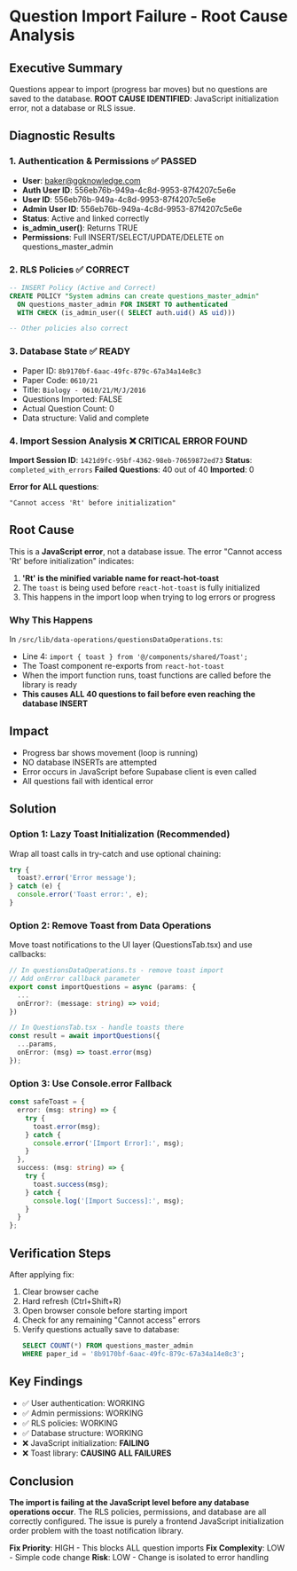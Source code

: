 # Question Import Failure - Root Cause Analysis

## Executive Summary
Questions appear to import (progress bar moves) but no questions are saved to the database. **ROOT CAUSE IDENTIFIED**: JavaScript initialization error, not a database or RLS issue.

## Diagnostic Results

### 1. Authentication & Permissions ✅ PASSED
- **User**: baker@ggknowledge.com
- **Auth User ID**: 556eb76b-949a-4c8d-9953-87f4207c5e6e
- **User ID**: 556eb76b-949a-4c8d-9953-87f4207c5e6e
- **Admin User ID**: 556eb76b-949a-4c8d-9953-87f4207c5e6e
- **Status**: Active and linked correctly
- **is_admin_user()**: Returns TRUE
- **Permissions**: Full INSERT/SELECT/UPDATE/DELETE on questions_master_admin

### 2. RLS Policies ✅ CORRECT
```sql
-- INSERT Policy (Active and Correct)
CREATE POLICY "System admins can create questions_master_admin"
  ON questions_master_admin FOR INSERT TO authenticated
  WITH CHECK (is_admin_user(( SELECT auth.uid() AS uid)))

-- Other policies also correct
```

### 3. Database State ✅ READY
- Paper ID: `8b9170bf-6aac-49fc-879c-67a34a14e8c3`
- Paper Code: `0610/21`
- Title: `Biology - 0610/21/M/J/2016`
- Questions Imported: FALSE
- Actual Question Count: 0
- Data structure: Valid and complete

### 4. Import Session Analysis ❌ **CRITICAL ERROR FOUND**

**Import Session ID**: `1421d9fc-95bf-4362-98eb-70659872ed73`
**Status**: `completed_with_errors`
**Failed Questions**: 40 out of 40
**Imported**: 0

**Error for ALL questions**:
```
"Cannot access 'Rt' before initialization"
```

## Root Cause

This is a **JavaScript error**, not a database issue. The error "Cannot access 'Rt' before initialization" indicates:

1. **'Rt' is the minified variable name for react-hot-toast**
2. The `toast` is being used before `react-hot-toast` is fully initialized
3. This happens in the import loop when trying to log errors or progress

### Why This Happens

In `/src/lib/data-operations/questionsDataOperations.ts`:
- Line 4: `import { toast } from '@/components/shared/Toast';`
- The Toast component re-exports from `react-hot-toast`
- When the import function runs, toast functions are called before the library is ready
- **This causes ALL 40 questions to fail before even reaching the database INSERT**

## Impact

- Progress bar shows movement (loop is running)
- NO database INSERTs are attempted
- Error occurs in JavaScript before Supabase client is even called
- All questions fail with identical error

## Solution

### Option 1: Lazy Toast Initialization (Recommended)
Wrap all toast calls in try-catch and use optional chaining:

```typescript
try {
  toast?.error('Error message');
} catch (e) {
  console.error('Toast error:', e);
}
```

### Option 2: Remove Toast from Data Operations
Move toast notifications to the UI layer (QuestionsTab.tsx) and use callbacks:

```typescript
// In questionsDataOperations.ts - remove toast import
// Add onError callback parameter
export const importQuestions = async (params: {
  ...
  onError?: (message: string) => void;
})

// In QuestionsTab.tsx - handle toasts there
const result = await importQuestions({
  ...params,
  onError: (msg) => toast.error(msg)
});
```

### Option 3: Use Console.error Fallback
```typescript
const safeToast = {
  error: (msg: string) => {
    try {
      toast.error(msg);
    } catch {
      console.error('[Import Error]:', msg);
    }
  },
  success: (msg: string) => {
    try {
      toast.success(msg);
    } catch {
      console.log('[Import Success]:', msg);
    }
  }
};
```

## Verification Steps

After applying fix:
1. Clear browser cache
2. Hard refresh (Ctrl+Shift+R)
3. Open browser console before starting import
4. Check for any remaining "Cannot access" errors
5. Verify questions actually save to database:
   ```sql
   SELECT COUNT(*) FROM questions_master_admin
   WHERE paper_id = '8b9170bf-6aac-49fc-879c-67a34a14e8c3';
   ```

## Key Findings

- ✅ User authentication: WORKING
- ✅ Admin permissions: WORKING
- ✅ RLS policies: WORKING
- ✅ Database structure: WORKING
- ❌ JavaScript initialization: **FAILING**
- ❌ Toast library: **CAUSING ALL FAILURES**

## Conclusion

**The import is failing at the JavaScript level before any database operations occur**. The RLS policies, permissions, and database are all correctly configured. The issue is purely a frontend JavaScript initialization order problem with the toast notification library.

**Fix Priority**: HIGH - This blocks ALL question imports
**Fix Complexity**: LOW - Simple code change
**Risk**: LOW - Change is isolated to error handling
